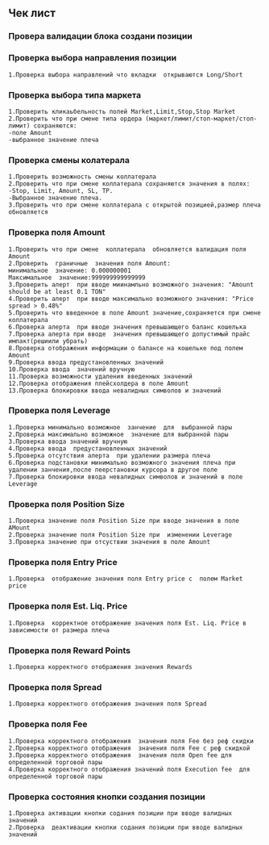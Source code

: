 ##  Чек лист 

### Провера валидации блока создани  позиции

### Проверка  выбора направления позиции
    1.Проверка выбора направлений что вкладки  открываются Long/Short

### Проверка  выбора типа маркета
    1.Проверить кликаьбельность полей Market,Limit,Stop,Stop Market
    2.Проверить что при смене типа ордера (маркет/лимит/стоп-маркет/стоп-лимит) сохраняются:
    -поле Amount
    -выбранное значение плеча

### Проверка  смены колатерала
    1.Проверить возможность смены коллатерала
    2.Проверить что при смене коллатерала сохраняются значения в полях:
    -Stop, Limit, Amount, SL, TP.
    -Выбранное значение плеча.
    3.Проверить что при смене коллатерала с открытой позицией,размер плеча обновляется
### Проверка  поля Amount
    1.Проверить что при смене  коллатерала  обновляется валидация поля Amount
    2.Проверить  граничные  значения поля Amount:
    минимальное  значение: 0.000000001
    Максимальное  значение:999999999999999
    3.Проверить алерт  при вводе миинамльно возможного значения: "Amount should be at least 0.1 TON"
    4.Проверить алерт  при вводе максимально возможного значения: "Price spread > 0.48%"
    5.Проверить что введенное в поле Amount значение,сохраняется при смене коллатерала
    6.Проверка алерта  при вводе значения превышающего баланс кошелька
    7.Проверка алерта при вводе  значения превышающего допустимый прайс импакт(решиили убрать)
    8.Проверка отображения информации о балансе на кошельке под полем Amount
    9.Проверка ввода предустановленных значений
    10.Проверка ввода  значений вручную
    11.Проверка возможности удаления введенных значений
    12.Проверка отображения плейсхолдера в поле Amount
    13.Проверка блокировки ввода невалидных символов и значений
### Проверка  поля Leverage
    1.Проверка минимально возможное  занчение  для  выбранной пары
    2.Проверка максимально возможное  значение для выбранной пары
    3.Проверка ввода значений вручную
    4.Проверка ввода  предустановленных значений
    5.Проверка отсутствия алерта  при удалении размера плеча
    6.Проверка подстановки минимально возможного значения плеча при удалении занчения,после пеерстановки курсора в другое поле
    7.Проверка блокировки ввода невалидных символов и значений в поле Leverage
### Проверка  поля Position Size
    1.Проверка значение поля Position Size при вводе значения в поле AMount
    2.Проверка значение поля Position Size при  изменении Leverage
    3.Проверка значение при отсуствии значения в поле Amount
### Проверка  поля Entry Price 
    1.Проверка  отображение значения поля Entry price с  полем Market price
### Проверка  поля Est. Liq. Price
    1.Проверка  корректное отображение значения поля Est. Liq. Price в зависимости от размера плеча
### Проверка  поля Reward Points
    1.Проверка корректного отображения значения Rewards
### Проверка  поля Spread
    1.Проверка корректного отображения значения поля Spread
### Проверка  поля Fee
    1.Проверка корректного отображения  значения поля Fee без реф скидки
    2.Проверка корректного отображения  значения поля Fee с реф скидкой
    3.Проверка корректного отображения  значения поля Open fee для  определенной торговой пары
    4.Проверка корректного отображения значений поля Execution fee  для определенной торговой пары
### Проверка  состояния  кнопки создания позиции
    1.Проверка активации кнопки содания позиции при вводе валидных значений
    2.Проверка  деактивации кнопки содания позиции при вводе валидных значений

